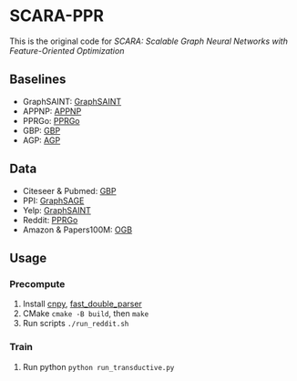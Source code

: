 # SCARA-PPR
This is the original code for *SCARA: Scalable Graph Neural Networks with Feature-Oriented Optimization*

## Baselines
* GraphSAINT: [GraphSAINT](https://github.com/GraphSAINT/GraphSAINT)
* APPNP: [APPNP](https://github.com/benedekrozemberczki/APPNP)
* PPRGo: [PPRGo](https://github.com/TUM-DAML/pprgo_pytorch)
* GBP: [GBP](https://github.com/chennnM/GBP)
* AGP: [AGP](https://github.com/wanghzccls/AGP-Approximate_Graph_Propagation)

## Data
* Citeseer & Pubmed: [GBP](https://github.com/chennnM/GBP)
* PPI: [GraphSAGE](http://snap.stanford.edu/graphsage/)
* Yelp: [GraphSAINT](https://github.com/GraphSAINT/GraphSAINT)
* Reddit: [PPRGo](https://github.com/TUM-DAML/pprgo_pytorch)
* Amazon & Papers100M: [OGB](https://github.com/snap-stanford/ogb)

## Usage

### Precompute
1. Install [cnpy](https://github.com/rogersce/cnpy), [fast_double_parser](https://github.com/lemire/fast_double_parser)
2. CMake `cmake -B build`, then `make`
3. Run scripts `./run_reddit.sh`

### Train
1. Run python `python run_transductive.py`

